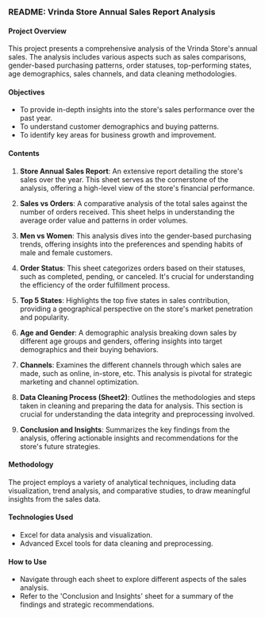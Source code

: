 ### README: Vrinda Store Annual Sales Report Analysis

#### Project Overview
This project presents a comprehensive analysis of the Vrinda Store's annual sales. The analysis includes various aspects such as sales comparisons, gender-based purchasing patterns, order statuses, top-performing states, age demographics, sales channels, and data cleaning methodologies.

#### Objectives
- To provide in-depth insights into the store's sales performance over the past year.
- To understand customer demographics and buying patterns.
- To identify key areas for business growth and improvement.

#### Contents
1. **Store Annual Sales Report**: An extensive report detailing the store's sales over the year. This sheet serves as the cornerstone of the analysis, offering a high-level view of the store's financial performance.

2. **Sales vs Orders**: A comparative analysis of the total sales against the number of orders received. This sheet helps in understanding the average order value and patterns in order volumes.

3. **Men vs Women**: This analysis dives into the gender-based purchasing trends, offering insights into the preferences and spending habits of male and female customers.

4. **Order Status**: This sheet categorizes orders based on their statuses, such as completed, pending, or canceled. It's crucial for understanding the efficiency of the order fulfillment process.

5. **Top 5 States**: Highlights the top five states in sales contribution, providing a geographical perspective on the store's market penetration and popularity.

6. **Age and Gender**: A demographic analysis breaking down sales by different age groups and genders, offering insights into target demographics and their buying behaviors.

7. **Channels**: Examines the different channels through which sales are made, such as online, in-store, etc. This analysis is pivotal for strategic marketing and channel optimization.

8. **Data Cleaning Process (Sheet2)**: Outlines the methodologies and steps taken in cleaning and preparing the data for analysis. This section is crucial for understanding the data integrity and preprocessing involved.

9. **Conclusion and Insights**: Summarizes the key findings from the analysis, offering actionable insights and recommendations for the store's future strategies.

#### Methodology
The project employs a variety of analytical techniques, including data visualization, trend analysis, and comparative studies, to draw meaningful insights from the sales data.

#### Technologies Used
- Excel for data analysis and visualization.
- Advanced Excel tools for data cleaning and preprocessing.

#### How to Use
- Navigate through each sheet to explore different aspects of the sales analysis.
- Refer to the 'Conclusion and Insights' sheet for a summary of the findings and strategic recommendations.

